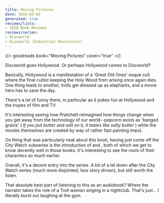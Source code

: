 ```yaml
---
title: Moving Pictures
date: 2018-03-03
generated: true
reviews/lists:
- 2018 Book Reviews
reviews/series:
- Discworld
- Discworld (Industrial Revolution)
---
```

{{< goodreads book="Moving Pictures" cover="true" >}}

Discworld goes Hollywood. Or perhaps Hollywood comes to Discworld?  

Basically, Hollywood is a manifestation of a 'Great Old Ones' esque cult where the final cultist keeping the Holy Wood from arising once again dies. One thing leads to another, trolls get dressed up as elephants, and a movie hero has to save the day.  

<!--more-->

There's a lot of funny there, in particular as it pokes fun at Hollywood and the tropes of film and TV.  

It's interesting seeing how Pratchett reimagined how things change when you get away from the technology of our world--popcorn exists as 'banged grains' ( _If you put butter and salt on it, it tastes like salty butter_ ) while the movies themselves are created by way of rather fast painting imps).  

On thing that was particularly neat about this book, having just come off the City Watch subseries is the introduction of  and , both of which we get to know decently well in those books. It's interesting to see the roots of their characters so much earlier.  

Overall, it's a decent entry into the series. A bit of a let down after the City Watch series (much more disjointed, less story driven), but still worth the listen.  

That absolute best part of listening to this as an audiobook? Where the narrator takes the role of a Troll woman singing in a nightclub. That's just... I literally burst out laughing at the gym.



